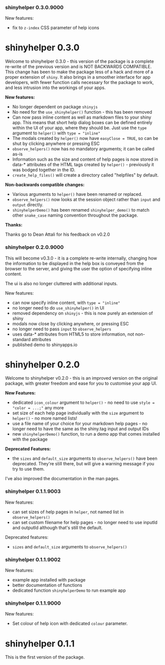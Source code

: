 ### shinyhelper 0.3.0.9000

New features:

* fix to `z-index` CSS parameter of help icons

# shinyhelper 0.3.0

Welcome to shinyhelper 0.3.0 - this version of the package is a complete re-write of the previous version and is NOT BACKWARDS COMPATIBLE. This change has been to make the package less of a hack and more of a proper extension of `shiny`. It also brings in a smoother interface for app developers, with fewer function calls necessary for the package to work, and less intrusion into the workings of your apps.

**New features:**

* No longer dependent on package `shinyjs`
* No need for the `use_shinyhelper()` function - this has been removed
* Can now pass inline content as well as markdown files to your shiny app. This means that short help dialog boxes can be defined entirely within the UI of your app, where they should be. Just use the `type` argument to `helper()` with `type = "inline"`
* The modals created by `helper()` now have `easyClose = TRUE`, so can be shut by clicking anywhere or pressing ESC
* `observe_helpers()` now has no mandatory arguments; it can be called as-is
* Information such as the size and content of help pages is now stored in data-* attributes of the HTML tags created by `helper()` - previously it was bodged together in the ID.
* `create_help_files()` will create a directory called "helpfiles" by default.

**Non-backwards compatible changes:**

* Various arguments to `helper()` have been renamed or replaced.
* `observe_helpers()` now looks at the session object rather than `input` and `output` directly.
* `shinyhelperDemo()` has been renamed `shinyhelper_demo()` to match other `snake_case` naming convention throughout the package.

**Thanks:**

Thanks go to Dean Attali for his feedback on v0.2.0


### shinyhelper 0.2.0.9000

This will become v0.3.0 - it is a complete re-write internally, changing how the information to be displayed in the help box is conveyed from the browser to the server, and giving the user the option of specifying inline content.

The ui is also no longer cluttered with additional inputs.

New features:

* can now specify inline content, with `type = "inline"`
* no longer need to do `use_shinyhelper()` in UI
* removed dependency on `shinyjs` - this is now purely an extension of shiny
* modals now close by clicking anywhere, or pressing ESC
* no longer need to pass `input` to `observe_helpers`
* uses data-* attributes from HTML5 to store information, not non-standard attributes
* published demo to shinyapps.io


# shinyhelper 0.2.0

Welcome to shinyhelper v0.2.0 - this is an improved version on the original package, with greater freedom and ease for you to customise your app UI. 

**New Features:**

* dedicated `icon_colour` argument to `helper()` - no need to use `style = "color = ...;"` any more
* set size of each help page individually with the `size` argument to `helper()` - no more named lists!
* use a file name of your choice for your markdown help pages - no longer need to have the same as the shiny.tag input and output IDs
* new `shinyhelperDemo()` function, to run a demo app that comes installed with the package

**Deprecated Features:**

* the `sizes` and `default_size` arguments to `observe_helpers()` have been deprecated. They're still there, but will give a warning message if you try to use them.

I've also improved the documentation in the man pages.

### shinyhelper 0.1.1.9003

New features:

* can set sizes of help pages in `helper`, not named list in `observe_helpers()`
* can set custom filename for help pages - no longer need to use inputId and outputId although that's still the default.

Deprecated features:

* `sizes` and `default_size` arguments to `observe_helpers()`

### shinyhelper 0.1.1.9002

New features:

* example app installed with package
* better documentation of functions
* dedicated function `shinyhelperDemo` to run example app

### shinyhelper 0.1.1.9000

New features:

* Set colour of help icon with dedicated `colour` parameter.

# shinyhelper 0.1.1

This is the first version of the package.
